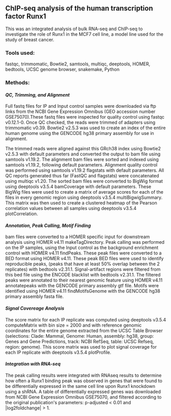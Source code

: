 ## ChIP-seq analysis of the human transcription factor Runx1

This was an integrated analysis of bulk RNA-seq and ChIP-seq to investigate the role of Runx1 in the MCF7 cell line, a model line used for the study of breast cancer.

### Tools used:
fastqc, trimmomatic, Bowtie2, samtools, multiqc, deeptools, HOMER, bedtools, UCSC genome browser, snakemake, Python 

### Methods: 
#### *QC, Trimming, and Alignment* 

Full fastq files for IP and Input control samples were downloaded via ftp links from the NCBI Gene Expression Omnibus (GEO accession number GSE75070).These fastq files were inspected for quality control using fastqc v0.12.1-0. Once QC checked, the reads were trimmed of adapters using trimmomatic v0.39. Bowtie2 v2.5.3 was used to create an index of the entire human genome using the GENCODE hg38 primary assembly for use in alignment.

The trimmed reads were aligned against this GRch38 index using Bowtie2 v2.5.3 with default parameters and converted the output to bam file using samtools v1.19.2. The alignment bam files were sorted and indexed using samtools v1.19.2, following default parameters. Alignment quality control was performed using samtools v1.19.2 flagstats with default parameters. All QC reports generated thus far (FastQC and flagstats) were concatenated using multiqc v1.20. The sorted bam files were converted to BigWig format using deeptools v3.5.4 bamCoverage with default parameters. These BigWig files were used to create a matrix of average scores for each of the files in every genomic region using deeptools v3.5.4 multiBigwigSummary. This matrix was then used to create a clustered heatmap of the Pearson correlation values between all samples using deeptools v3.5.4 plotCorrelation. 

#### *Annotation, Peak Calling, Motif Finding* 

bam files were converted to a HOMER specific input for downstream analysis using HOMER v4.11 makeTagDirectory. Peak calling was performed on the IP samples, using the Input control as the background enrichment control with HOMER v4.11 findPeaks. These peak files were converted to a BED format using HOMER v4.11. These peak BED files were used to identify reproducible peaks, (peaks that have at least 50% overlap between the 2 replicates) with bedtools v2.31.1. Signal-artifact regions were filtered from this bed file using the ENCODE blacklist with bedtools v2.31.1. The filtered peaks were annotated to their nearest genomic feature using HOMER v4.11 annotatepeaks with the GENCODE primary assembly gtf file. Motifs were identified using HOMER v4.11 findMotifsGenome with the GENCODE hg38 primary assembly fasta file.

#### *Signal Covereage Analysis* 

The score matrix for each IP replicate was computed using deeptools v3.5.4 computeMatrix with bin size = 2000 and with reference genomic coordinates for the entire genome extracted from the UCSC Table Browser (selections: Clade: Mammal, Genome: Human, assembly: hg38, group: Genes and Gene Predictions, track: NCBI RefSeq, table: UCSC Refseq, region: genome). This score matrix was used to plot signal coverage for each IP replicate with deeptools v3.5.4 plotProfile.

#### *Integration with RNA-seq*

The peak calling results were integrated with RNAseq results to determine how often a Runx1 binding peak was observed in genes that were found to be differentially expressed in the same cell line upon Runx1 knockdown using a shRNA. A table of differentially expressed genes was downloaded from NCBI Gene Expression Omnibus GSE75070, and filtered according to the original publication's parameters: p-adjusted < 0.01 and |log2foldchange| > 1.

